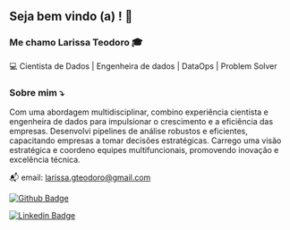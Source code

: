 ## Seja bem vindo (a) ! 👋


### Me chamo Larissa Teodoro 🎓
:computer: Cientista de Dados | Engenheira de dados | DataOps | Problem Solver



### Sobre mim ⤵️
Com uma abordagem multidisciplinar, combino experiência cientista e engenheira de dados para impulsionar o crescimento e a eficiência das empresas. 
Desenvolvi pipelines de análise robustos e eficientes, capacitando empresas a tomar decisões estratégicas. Carrego uma visão estratégica e coordeno equipes multifuncionais, promovendo inovação e excelência técnica. 


 
📬 email: larissa.gteodoro@gmail.com

[![Github Badge](https://img.shields.io/badge/-Github-000?style=flat-square&logo=Github&logoColor=white&link=https://github.com/lariguim)](LINK_GIT)

[![Linkedin Badge](https://img.shields.io/badge/-LinkedIn-blue?style=flat-square&logo=Linkedin&logoColor=white&link=https://www.linkedin.com/in/larissateodoro1/)](LINK_LINKEDIN)


 



